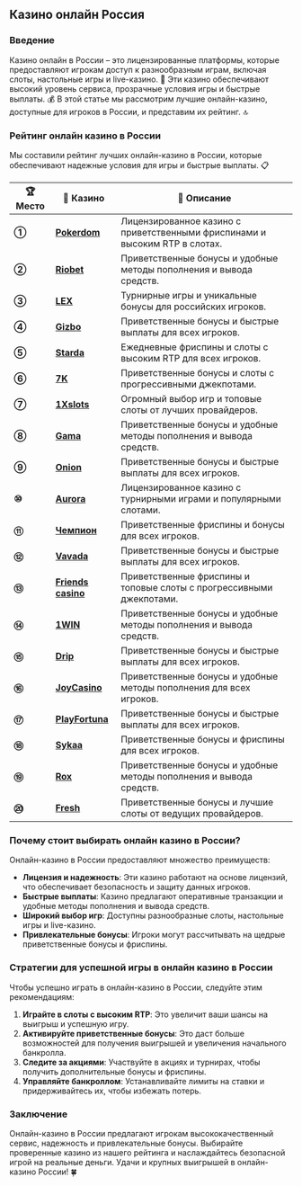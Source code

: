 ## Казино онлайн Россия

### Введение
Казино онлайн в России – это лицензированные платформы, которые предоставляют игрокам доступ к разнообразным играм, включая слоты, настольные игры и live-казино. 🎰 Эти казино обеспечивают высокий уровень сервиса, прозрачные условия игры и быстрые выплаты. 💰 В этой статье мы рассмотрим лучшие онлайн-казино, доступные для игроков в России, и представим их рейтинг. 🔝

### Рейтинг онлайн казино в России
Мы составили рейтинг лучших онлайн-казино в России, которые обеспечивают надежные условия для игры и быстрые выплаты. 📋

| **🏆 Место** | **🎰 Казино** | **💬 Описание** |
|-------------|-------------|----------------|
| **①** | [**Pokerdom**](https://brandplay.link/4k77v2yx) | Лицензированное казино с приветственными фриспинами и высоким RTP в слотах. |
| **②** | [**Riobet**](https://brandplay.link/7xBLTPyj) | Приветственные бонусы и удобные методы пополнения и вывода средств. |
| **③** | [**LEX**](https://brandplay.link/zW4hdDFV) | Турнирные игры и уникальные бонусы для российских игроков. |
| **④** | [**Gizbo**](https://brandplay.link/bprXw4YV) | Приветственные бонусы и быстрые выплаты для всех игроков. |
| **⑤** | [**Starda**](https://brandplay.link/fB7xwRFL) | Ежедневные фриспины и слоты с высоким RTP для всех игроков. |
| **⑥** | [**7K**](https://brandplay.link/BvQyFShp) | Приветственные бонусы и слоты с прогрессивными джекпотами. |
| **⑦** | [**1Xslots**](https://brandplay.link/hSB1khtr) | Огромный выбор игр и топовые слоты от лучших провайдеров. |
| **⑧** | [**Gama**](https://brandplay.link/j6NMKsDz) | Приветственные бонусы и удобные методы пополнения и вывода средств. |
| **⑨** | [**Onion**](https://brandplay.link/zBGRVpQ9) | Приветственные бонусы и быстрые выплаты для всех игроков. |
| **⑩** | [**Aurora**](https://10trafic-stat2.com/click/668546556bcc6313411604bd/6766/13032/subaccount) | Лицензированное казино с турнирными играми и популярными слотами. |
| **⑪** | [**Чемпион**](https://temon-gter.cfd/go/lRq?p80412p304504pcc44t17455) | Приветственные фриспины и бонусы для всех игроков. |
| **⑫** | [**Vavada**](https://vavadapartner.pro/?promo=ea5c9275-6854-4505-94fc-95ab18221945-linkb2) | Приветственные бонусы и быстрые выплаты для всех игроков. |
| **⑬** | [**Friends casino**](https://gofriends.vc/linkb2) | Приветственные фриспины и топовые слоты с прогрессивными джекпотами. |
| **⑭** | [**1WIN**](https://brandplay.link/smXVpBbG) | Приветственные бонусы и удобные методы пополнения и вывода средств. |
| **⑮** | [**Drip**](https://drp-ircp01.com/c07e6a3db) | Приветственные бонусы и быстрые выплаты для всех игроков. |
| **⑯** | [**JoyCasino**](https://rpc30.call2me.pro/?/ru/registration?apkpop=0&partner=p24970p3291217pc98f) | Приветственные бонусы и удобные методы пополнения для всех игроков. |
| **⑰** | [**PlayFortuna**](https://fortunapromo.net/alt/playfortuna/registration?0dc4a9362a71feb7e3f165fb8e766f70) | Приветственные бонусы и быстрые выплаты для всех игроков. |
| **⑱** | [**Sykaa**](https://s-two-way.com/?source=linkb2&pid=30697) | Приветственные бонусы и фриспины для всех игроков. |
| **⑲** | [**Rox**](https://rox-pvwfpjgcxe.com/cb1ee18a5) | Приветственные бонусы и удобные методы пополнения и вывода средств. |
| **⑳** | [**Fresh**](https://fresh-eumwkxwao.com/c3f7b485d) | Приветственные бонусы и лучшие слоты от ведущих провайдеров. |

### Почему стоит выбирать онлайн казино в России?
Онлайн-казино в России предоставляют множество преимуществ:

- **Лицензия и надежность**: Эти казино работают на основе лицензий, что обеспечивает безопасность и защиту данных игроков.
- **Быстрые выплаты**: Казино предлагают оперативные транзакции и удобные методы пополнения и вывода средств.
- **Широкий выбор игр**: Доступны разнообразные слоты, настольные игры и live-казино.
- **Привлекательные бонусы**: Игроки могут рассчитывать на щедрые приветственные бонусы и фриспины.

### Стратегии для успешной игры в онлайн казино в России
Чтобы успешно играть в онлайн-казино в России, следуйте этим рекомендациям:

1. **Играйте в слоты с высоким RTP**: Это увеличит ваши шансы на выигрыш и успешную игру.
2. **Активируйте приветственные бонусы**: Это даст больше возможностей для получения выигрышей и увеличения начального банкролла.
3. **Следите за акциями**: Участвуйте в акциях и турнирах, чтобы получить дополнительные бонусы и фриспины.
4. **Управляйте банкроллом**: Устанавливайте лимиты на ставки и придерживайтесь их, чтобы избежать потерь.

### Заключение
Онлайн-казино в России предлагают игрокам высококачественный сервис, надежность и привлекательные бонусы. Выбирайте проверенные казино из нашего рейтинга и наслаждайтесь безопасной игрой на реальные деньги. Удачи и крупных выигрышей в онлайн-казино России! 🍀
